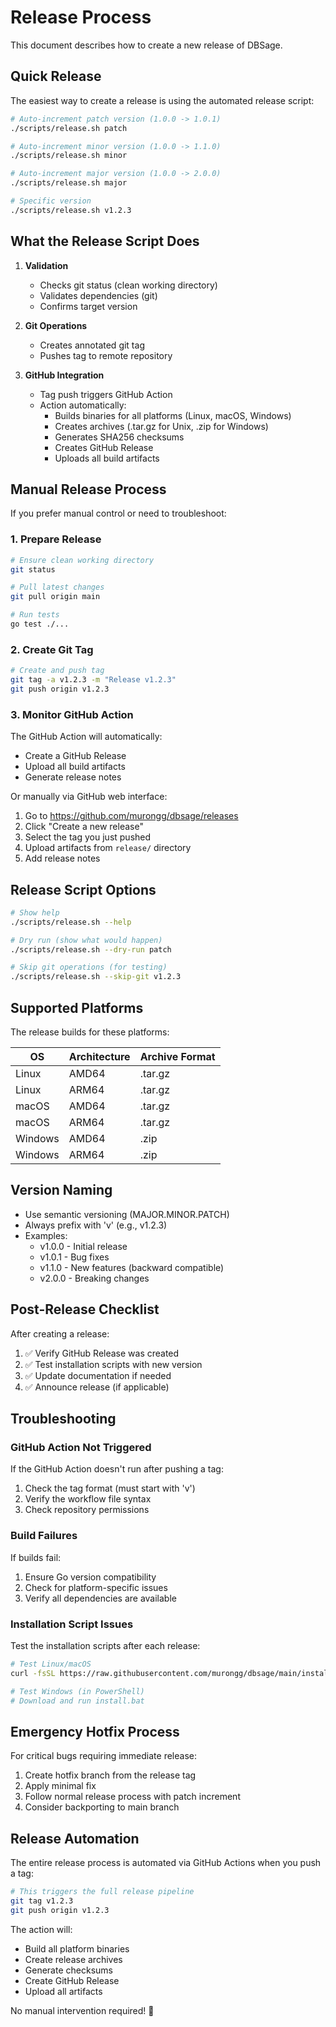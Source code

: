 # Release Process

This document describes how to create a new release of DBSage.

## Quick Release

The easiest way to create a release is using the automated release script:

```bash
# Auto-increment patch version (1.0.0 -> 1.0.1)
./scripts/release.sh patch

# Auto-increment minor version (1.0.0 -> 1.1.0)
./scripts/release.sh minor

# Auto-increment major version (1.0.0 -> 2.0.0)
./scripts/release.sh major

# Specific version
./scripts/release.sh v1.2.3
```

## What the Release Script Does

1. **Validation**
   - Checks git status (clean working directory)
   - Validates dependencies (git)
   - Confirms target version

2. **Git Operations**
   - Creates annotated git tag
   - Pushes tag to remote repository

3. **GitHub Integration**
   - Tag push triggers GitHub Action
   - Action automatically:
     - Builds binaries for all platforms (Linux, macOS, Windows)
     - Creates archives (.tar.gz for Unix, .zip for Windows)
     - Generates SHA256 checksums
     - Creates GitHub Release
     - Uploads all build artifacts

## Manual Release Process

If you prefer manual control or need to troubleshoot:

### 1. Prepare Release

```bash
# Ensure clean working directory
git status

# Pull latest changes
git pull origin main

# Run tests
go test ./...
```

### 2. Create Git Tag

```bash
# Create and push tag
git tag -a v1.2.3 -m "Release v1.2.3"
git push origin v1.2.3
```

### 3. Monitor GitHub Action

The GitHub Action will automatically:
- Create a GitHub Release
- Upload all build artifacts
- Generate release notes

Or manually via GitHub web interface:
1. Go to https://github.com/murongg/dbsage/releases
2. Click "Create a new release"
3. Select the tag you just pushed
4. Upload artifacts from `release/` directory
5. Add release notes

## Release Script Options

```bash
# Show help
./scripts/release.sh --help

# Dry run (show what would happen)
./scripts/release.sh --dry-run patch

# Skip git operations (for testing)
./scripts/release.sh --skip-git v1.2.3
```

## Supported Platforms

The release builds for these platforms:

| OS      | Architecture | Archive Format |
|---------|-------------|----------------|
| Linux   | AMD64       | .tar.gz        |
| Linux   | ARM64       | .tar.gz        |
| macOS   | AMD64       | .tar.gz        |
| macOS   | ARM64       | .tar.gz        |
| Windows | AMD64       | .zip           |
| Windows | ARM64       | .zip           |

## Version Naming

- Use semantic versioning (MAJOR.MINOR.PATCH)
- Always prefix with 'v' (e.g., v1.2.3)
- Examples:
  - v1.0.0 - Initial release
  - v1.0.1 - Bug fixes
  - v1.1.0 - New features (backward compatible)
  - v2.0.0 - Breaking changes

## Post-Release Checklist

After creating a release:

1. ✅ Verify GitHub Release was created
2. ✅ Test installation scripts with new version
3. ✅ Update documentation if needed
4. ✅ Announce release (if applicable)

## Troubleshooting

### GitHub Action Not Triggered

If the GitHub Action doesn't run after pushing a tag:

1. Check the tag format (must start with 'v')
2. Verify the workflow file syntax
3. Check repository permissions

### Build Failures

If builds fail:

1. Ensure Go version compatibility
2. Check for platform-specific issues
3. Verify all dependencies are available

### Installation Script Issues

Test the installation scripts after each release:

```bash
# Test Linux/macOS
curl -fsSL https://raw.githubusercontent.com/murongg/dbsage/main/install.sh | bash

# Test Windows (in PowerShell)
# Download and run install.bat
```

## Emergency Hotfix Process

For critical bugs requiring immediate release:

1. Create hotfix branch from the release tag
2. Apply minimal fix
3. Follow normal release process with patch increment
4. Consider backporting to main branch

## Release Automation

The entire release process is automated via GitHub Actions when you push a tag:

```bash
# This triggers the full release pipeline
git tag v1.2.3
git push origin v1.2.3
```

The action will:
- Build all platform binaries
- Create release archives
- Generate checksums
- Create GitHub Release
- Upload all artifacts

No manual intervention required! 🚀

